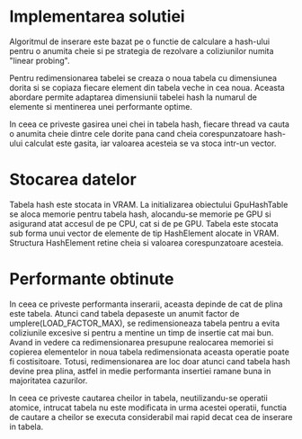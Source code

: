 # Implementarea solutiei

Algoritmul de inserare este bazat pe o functie de calculare a hash-ului pentru o anumita cheie
si pe strategia de rezolvare a coliziunilor numita "linear probing".

Pentru redimensionarea tabelei se creaza o noua tabela cu dimensiunea dorita si se copiaza fiecare element din tabela veche
in cea noua. Aceasta abordare permite adaptarea dimensiunii tabelei hash la numarul de elemente si mentinerea unei
performante optime.

In ceea ce priveste gasirea unei chei in tabela hash, fiecare thread va cauta o anumita cheie dintre cele dorite
pana cand cheia corespunzatoare hash-ului calculat este gasita, iar valoarea acesteia se va stoca intr-un vector.

# Stocarea datelor

Tabela hash este stocata in VRAM. La initializarea obiectului GpuHashTable se aloca memorie pentru tabela
hash, alocandu-se memorie pe GPU si asigurand atat accesul de pe CPU, cat si de pe GPU. Tabela este stocata sub forma
unui vector de elemente de tip HashElement alocate in VRAM. Structura HashElement retine cheia si valoarea
corespunzatoare acesteia.

# Performante obtinute

In ceea ce priveste performanta inserarii, aceasta depinde de cat de plina este tabela. Atunci cand
tabela depaseste un anumit factor de umplere(LOAD_FACTOR_MAX), se redimensioneaza tabela pentru a evita
coliziunile excesive si pentru a mentine un timp de insertie cat mai bun. Avand in vedere ca redimensionarea
presupune realocarea memoriei si copierea elementelor in noua tabela redimensionata aceasta operatie poate fi costisitoare.
Totusi, redimensionarea are loc doar atunci cand tabela hash devine prea plina, astfel in medie performanta insertiei
ramane buna in majoritatea cazurilor.

In ceea ce priveste cautarea cheilor in tabela, neutilizandu-se operatii atomice, intrucat tabela nu este modificata
in urma acestei operatii, functia de cautare a cheilor se executa considerabil mai rapid decat cea de inserare in tabela.